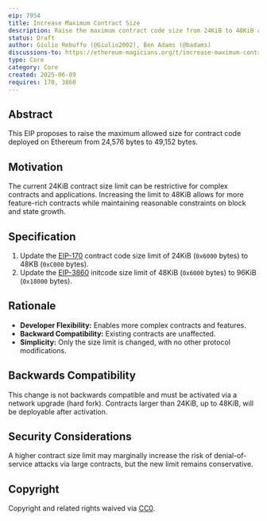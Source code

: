 ```yaml
---
eip: 7954
title: Increase Maximum Contract Size
description: Raise the maximum contract code size from 24KiB to 48KiB and initcode size from 48KiB to 96KiB.
status: Draft
author: Giulio Rebuffo (@Giulio2002), Ben Adams (@badams)
discussions-to: https://ethereum-magicians.org/t/increase-maximum-contract-size-to-48kb/24509
type: Core
category: Core
created: 2025-06-09
requires: 170, 3860
---
```


## Abstract

This EIP proposes to raise the maximum allowed size for contract code deployed on Ethereum from 24,576 bytes to 49,152 bytes.

## Motivation

The current 24KiB contract size limit can be restrictive for complex contracts and applications. Increasing the limit to 48KiB allows for more feature-rich contracts while maintaining reasonable constraints on block and state growth.

## Specification

1. Update the [EIP-170](./eip-170.md) contract code size limit of 24KiB (`0x6000` bytes) to 48KB (`0xC000` bytes).
2. Update the [EIP-3860](./eip-3860.md) initcode size limit of 48KiB (`0x6000` bytes) to 96KiB (`0x18000` bytes).

## Rationale

- **Developer Flexibility:** Enables more complex contracts and features.
- **Backward Compatibility:** Existing contracts are unaffected.
- **Simplicity:** Only the size limit is changed, with no other protocol modifications.

## Backwards Compatibility

This change is not backwards compatible and must be activated via a network upgrade (hard fork). Contracts larger than 24KiB, up to 48KiB, will be deployable after activation.

## Security Considerations

A higher contract size limit may marginally increase the risk of denial-of-service attacks via large contracts, but the new limit remains conservative.

## Copyright

Copyright and related rights waived via [CC0](https://creativecommons.org/publicdomain/zero/1.0/).
